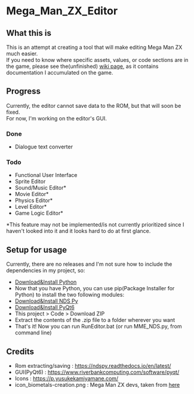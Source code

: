 # Mega_Man_ZX_Editor
## What this is
 This is an attempt at creating a tool that will make editing Mega Man ZX much easier.<br>
 If you need to know where specific assets, values, or code sections are in the game, please see the(unfinished) [wiki page](https://github.com/AlaryVanEeckhout/Mega_Man_ZX_Editor/wiki), as it contains documentation I accumulated on the game.
## Progress
Currently, the editor cannot save data to the ROM, but that will soon be fixed.<br>
For now, I'm working on the editor's GUI.
### Done
- Dialogue text converter
### Todo
- Functional User Interface
- Sprite Editor
- Sound/Music Editor*
- Movie Editor*
- Physics Editor*
- Level Editor*
- Game Logic Editor*

*This feature may not be implemented/is not currently prioritized since I haven't looked into it and it looks hard to do at first glance. 
## Setup for usage
Currently, there are no releases and I'm not sure how to include the dependencies in my project, so:
- [Download&Install Python](https://www.python.org/downloads/)
- Now that you have Python, you can use pip(Package Installer for Python) to install the two following modules:
- [Download&Install NDS Py](https://pypi.org/project/ndspy/)
- [Download&Install PyQt6](https://pypi.org/project/PyQt6/)
- This project > Code > Download ZIP
- Extract the contents of the .zip file to a folder wherever you want
- That's it! Now you can run RunEditor.bat (or run MME_NDS.py, from command line)
## Credits
- Rom extracting/saving : https://ndspy.readthedocs.io/en/latest/
- GUI(PyQt6) : https://www.riverbankcomputing.com/software/pyqt/
- Icons : https://p.yusukekamiyamane.com/
- icon_biometals-creation.png : Mega Man ZX devs, taken from [here](https://www.spriters-resource.com/ds_dsi/megamanzx/sheet/180723/)
